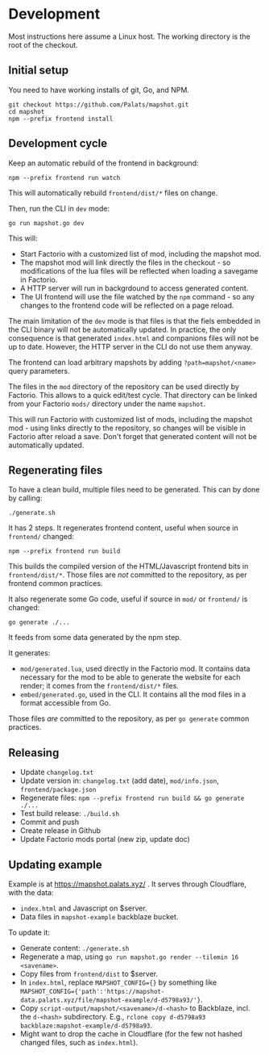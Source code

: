 # Development

Most instructions here assume a Linux host. The working directory is the root of
the checkout.

## Initial setup

You need to have working installs of git, Go, and NPM.

```
git checkout https://github.com/Palats/mapshot.git
cd mapshot
npm --prefix frontend install
```

## Development cycle

Keep an automatic rebuild of the frontend in background:
```
npm --prefix frontend run watch
```
This will automatically rebuild `frontend/dist/*` files on change.

Then, run the CLI in `dev` mode:
```
go run mapshot.go dev
```

This will:
 - Start Factorio with a customized list of mod, including the mapshot mod.
 - The mapshot mod will link directly the files in the checkout - so
   modifications of the lua files will be reflected when loading a savegame in
   Factorio.
 - A HTTP server will run in backgrdound to access generated content.
 - The UI frontend will use the file watched by the `npm` command - so any
   changes to the frontend code will be reflected on a page reload.

The main limitation of the `dev` mode is that files is that the fiels embedded in the CLI binary will not be automatically updated. In practice, the only consequence is that generated `index.html` and companions files will not be up to date. However, the HTTP server in the CLI do not use them anyway.

The frontend can load arbitrary mapshots by adding `?path=mapshot/<name>` query parameters.

The files in the `mod` directory of the repository can be used directly by
Factorio. This allows to a quick edit/test cycle. That directory can be linked
from your Factorio `mods/` directory under the name `mapshot`.

This will run Factorio with customized list of mods, including the mapshot mod - using links directly to the repository, so changes will be visible in Factorio after reload a save. Don't forget that generated content will not be automatically updated.

## Regenerating files

To have a clean build, multiple files need to be generated. This can by done by calling:
```
./generate.sh
```

It has 2 steps. It regenerates frontend content, useful when source in `frontend/` changed:
```
npm --prefix frontend run build
```

This builds the compiled version of the HTML/Javascript frontend bits in
`frontend/dist/*`. Those files are _not_ committed to the repository, as per
frontend common practices.

It also regenerate some Go code, useful if source in `mod/` or `frontend/` is changed:
```
go generate ./...
```

It feeds from some data generated by the npm step.

It generates:
- `mod/generated.lua`, used directly in the Factorio mod. It contains data
   necessary for the mod to be able to generate the website for each render; it
   comes from the `frontend/dist/*` files.
- `embed/generated.go`, used in the CLI. It contains all the mod files in a
   format accessible from Go.

Those files _are_ committed to the repository, as per `go generate` common
practices.

## Releasing

* Update `changelog.txt`
* Update version in: `changelog.txt` (add date), `mod/info.json`, `frontend/package.json`
* Regenerate files: `npm --prefix frontend run build && go generate ./...`
* Test build release: `./build.sh`
* Commit and push
* Create release in Github
* Update Factorio mods portal (new zip, update doc)

## Updating example

Example is at https://mapshot.palats.xyz/ . It serves through Cloudflare, with the data:
* `index.html` and Javascript on $server.
* Data files in `mapshot-example` backblaze bucket.

To update it:
* Generate content: `./generate.sh`
* Regenerate a map, using `go run mapshot.go render --tilemin 16 <savename>`.
* Copy files from `frontend/dist` to $server.
* In `index.html`, replace `MAPSHOT_CONFIG={}` by something like `MAPSHOT_CONFIG={'path':'https://mapshot-data.palats.xyz/file/mapshot-example/d-d5798a93/'}`.
* Copy `script-output/mapshot/<savename>/d-<hash>` to Backblaze, incl. the `d-<hash>` subdirectory. E.g., `rclone copy d-d5798a93 backblaze:mapshot-example/d-d5798a93`.
* Might want to drop the cache in Cloudflare (for the few not hashed changed files, such as `index.html`).